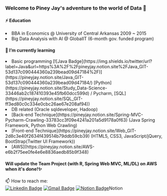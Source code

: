### Welcome to Piney Jay's adventure to the world of Data 👋

#### ⚡ Education
<li>BBA in Economics @ University of Central Arkansas 2009 ~ 2015</li>
<li>Big Data Analysis with AI @ GlobalIT (6-month gov. funded program)</li>

#### 🌱 I’m currently learning
<li>Basic programming
 [![Java Badge](https://img.shields.io/twitter/url?label=Java&url=https%3A%2F%2Fpineyjay.notion.site%2FJava_GIT-53d137c090444360a239bead09d47184%2F)](https://pineyjay.notion.site/Java_GIT-53d137c090444360a239bead09d47184/)
  [Python](https://pineyjay.notion.site/Study_Data-Science-33446ab2c187410393e45fb60dcc599d) / Pycharm, [SQL](https://pineyjay.notion.site/SQL_GIT-ff3ed80c0c334e0cbc26ae67e208af94))</li>
<li>DB related (Oracle sqldeveloper,  Hadoop)</li>
<li>[Back-end Technique](https://pineyjay.notion.site/Spring-MVC-Pycharm-Crawling-33783cc3f09e4241a201a5d9178a0f63) (Java Spring Framework, Python Web Crawling)</li>
<li>[Front-end Technique](https://pineyjay.notion.site/Web_GIT-2d8c3e40f2634f439514b79ddb59cb39) (HTML5, CSS3, JavaScript/jQuery, BootStrap(Twitter UI Framework))</li>
<li>[AWS](https://pineyjay.notion.site/AWS-e6b2f75ee0fe4e6e8836aedb85b9f348)</li>

#### Will update the Team Project (with R, Spring Web MVC, ML/DL) on AWS when it's done!✨

📫 How to reach me:   
[![Linkedin Badge](https://img.shields.io/badge/-LinkedIn-blue?style=flat-square&logo=Linkedin&logoColor=white&link=https://www.linkedin.com/in/pineyjay/)](https://www.linkedin.com/in/pineyjay/)
[![Gmail Badge](https://img.shields.io/badge/Gmail-d14836?style=flat-square&logo=Gmail&logoColor=white&link=mailto:kjeong1991@gmail.com)](mailto:kjeong1991@gmail.com)
[![Notion Badge](https://img.icons8.com/ios/30/000000/book.png)](https://notion.so/pineyjay/)Notion


<!--
**jaykang1991/jaykang1991** is a ✨ _special_ ✨ repository because its `README.md` (this file) appears on your GitHub profile.

Here are some ideas to get you started:

- 🔭 I’m currently working on ...
- 🌱 I’m currently learning ...
- 👯 I’m looking to collaborate on ...
- 🤔 I’m looking for help with ...
- 💬 Ask me about ...
- 📫 How to reach me: ...
- 😄 Pronouns: ...
- ⚡ Fun fact: ...
-->
